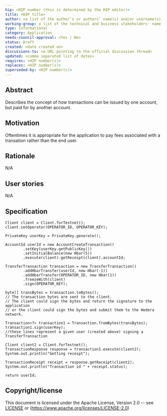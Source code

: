 ```yaml
---
hip: <HIP number (this is determined by the HIP editor)>
title: <HIP title>
author: <a list of the author’s or authors’ name(s) and/or username(s), or name(s) and email(s).>
working-group: a list of the technical and business stakeholders' name(s) and/or username(s), or name(s) and email(s).
type: Informational
category: Application
needs-council-approval: <Yes | No>
status: Draft
created: <date created on>
discussions-to: <a URL pointing to the official discussion thread>
updated: <comma separated list of dates>
requires: <HIP number(s)>
replaces: <HIP number(s)>
superseded-by: <HIP number(s)>
---
```


## Abstract

Describes the concept of how transactions can be issued by one account, but paid for by another account.

## Motivation

Oftentimes it is appropriate for the application to pay fees associated with a transation rather than the end user.

## Rationale

N/A

## User stories

N/A
  
## Specification

```
Client client = Client.forTestnet();
client.setOperator(OPERATOR_ID, OPERATOR_KEY);

PrivateKey userKey = PrivateKey.generate();

AccountId userId = new AccountCreateTransaction()
        .setKey(userKey.getPublicKey())
        .setInitialBalance(new Hbar(5))
        .execute(client).getReceipt(client).accountId;

TransferTransaction transaction = new TransferTransaction()
        .addHbarTransfer(userId, new Hbar(-1))
        .addHbarTransfer(OPERATOR_ID, new Hbar(1))
        .freezeWith(client)
        .sign(OPERATOR_KEY);

byte[] transBytes = transaction.toBytes();
// The transaction bytes are sent to the client.
// The client could sign the bytes and return the signature to the application
// or the client could sign the bytes and submit them to the Hedera network.

Transaction<?> transaction1 = Transaction.fromBytes(transBytes);
transaction1.sign(userKey);
//these lines represent a given user (created above) signing a TransferTransaction

Client client2 = Client.forTestnet();
TransactionResponse response = transaction1.execute(client2);
System.out.println("Getting receipt");

TransactionReceipt receipt = response.getReceipt(client2);
System.out.println("Transaction id " + receipt.status);

return userId;
```

## Copyright/license

This document is licensed under the Apache License, Version 2.0 -- see [LICENSE](../LICENSE) or (https://www.apache.org/licenses/LICENSE-2.0)